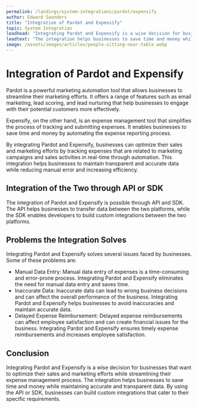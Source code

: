 ```yaml
---
permalink: /landings/system-integrations/pardot/expensify
author: Edward Saunders
title: "Integration of Pardot and Expensify"
topic: System Integration
leadhead: "Integrating Pardot and Expensify is a wise decision for businesses that want to optimize their sales and marketing efforts while streamlining their expense management process"
leadtext: "The integration helps businesses to save time and money while maintaining accurate and transparent data. By using the API or SDK, businesses can build custom integrations that cater to their specific requirements."
image: /assets/images/articles/people-sitting-near-table.webp
---
```

<div class="arttext">	
<h1>Integration of Pardot and Expensify</h1>

<p>Pardot is a powerful marketing automation tool that allows businesses to streamline their marketing efforts. It offers a range of features such as email marketing, lead scoring, and lead nurturing that help businesses to engage with their potential customers more effectively.</p>

<p>Expensify, on the other hand, is an expense management tool that simplifies the process of tracking and submitting expenses. It enables businesses to save time and money by automating the expense reporting process.</p>

<p>By integrating Pardot and Expensify, businesses can optimize their sales and marketing efforts by tracking expenses that are related to marketing campaigns and sales activities in real-time through automation. This integration helps businesses to maintain transparent and accurate data while reducing manual error and increasing efficiency.</p>

<h2>Integration of the Two through API or SDK</h2>

<p>The integration of Pardot and Expensify is possible through API and SDK. The API helps businesses to transfer data between the two platforms, while the SDK enables developers to build custom integrations between the two platforms.</p>

<h2>Problems the Integration Solves</h2>

<p>Integrating Pardot and Expensify solves several issues faced by businesses. Some of these problems are:</p>

<ul>
	<li>Manual Data Entry: Manual data entry of expenses is a time-consuming and error-prone process. Integrating Pardot and Expensify eliminates the need for manual data entry and saves time.</li>
	<li>Inaccurate Data: Inaccurate data can lead to wrong business decisions and can affect the overall performance of the business. Integrating Pardot and Expensify helps businesses to avoid inaccuracies and maintain accurate data.</li>
	<li>Delayed Expense Reimbursement: Delayed expense reimbursements can affect employee satisfaction and can create financial issues for the business. Integrating Pardot and Expensify ensures timely expense reimbursements and increases employee satisfaction.</li>
</ul>

<h2>Conclusion</h2>

<p>Integrating Pardot and Expensify is a wise decision for businesses that want to optimize their sales and marketing efforts while streamlining their expense management process. The integration helps businesses to save time and money while maintaining accurate and transparent data. By using the API or SDK, businesses can build custom integrations that cater to their specific requirements.</p>

</div>